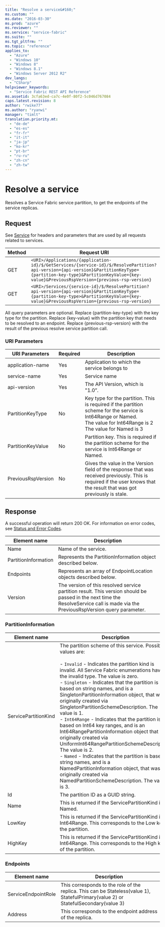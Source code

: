 ```yaml
---
title: "Resolve a service&#160;"
ms.custom: ""
ms.date: "2016-03-30"
ms.prod: "azure"
ms.reviewer: ""
ms.service: "service-fabric"
ms.suite: ""
ms.tgt_pltfrm: ""
ms.topic: "reference"
applies_to: 
  - "Azure"
  - "Windows 10"
  - "Windows 8"
  - "Windows 8.1"
  - "Windows Server 2012 R2"
dev_langs: 
  - "CSharp"
helpviewer_keywords: 
  - "Service Fabric REST API Reference"
ms.assetid: 3cfa63ed-ca7c-4e0f-80f2-5c046d767084
caps.latest.revision: 8
author: "rwike77"
ms.author: "ryanwi"
manager: "timlt"
translation.priority.mt: 
  - "de-de"
  - "es-es"
  - "fr-fr"
  - "it-it"
  - "ja-jp"
  - "ko-kr"
  - "pt-br"
  - "ru-ru"
  - "zh-cn"
  - "zh-tw"
---
```

# Resolve a service&#160;
Resolves a Service Fabric service partition, to get the endpoints of the service replicas.  
  
## Request  
 See [Service](service.md) for headers and parameters that are used by all requests related to services.  
  
|Method|Request URI|  
|------------|-----------------|  
|GET|`<URI>/Applications/{application-id}/$/GetServices/{service-id}/$/ResolvePartition?api-version={api-version}&PartitionKeyType={partition-key-type}&PartitionKeyValue={key-value}&PreviousRspVersion={previous-rsp-version}`|  
|GET|`<URI>/Services/{service-id}/$/ResolvePartition?api-version={api-version}&PartitionKeyType={partition-key-type>&PartitionKeyValue={key-value}&PreviousRspVersion={previous-rsp-version}`|  
  
 All query parameters are optional. Replace {partition-key-type} with the key type for the partition. Replace {key-value} with the partition key that needs to be resolved to an endpoint. Replace {previous-rsp-version} with the result of the previous resolve service partition call.  
  
### URI Parameters  
  
|URI Parameters|Required|Description|  
|--------------------|--------------|-----------------|  
|application-name|Yes|Application to which the service belongs to|  
|service-name|Yes|Service name|  
|api-version|Yes|The API Version, which is "1.0”.|  
|PartitionKeyType|No|Key type for the partition. This is required if the partition scheme for the service is Int64Range or Named. <br />The value for Int64Range is 2 <br />The value for Named is 3|  
|PartitionKeyValue|No|Partition key. This is required if the partition scheme for the service is Int64Range or Named.|  
|PreviousRspVersion|No|Gives the value in the Version field of the response that was received previously. This is required if the user knows that the result that was got previously is stale.|  
  
## Response  
 A successful operation will return 200 OK. For information on error codes, see [Status and Error Codes](status-and-error-codes1.md).  
  
|Element name|Description|  
|------------------|-----------------|  
|Name|Name of the service.|  
|PartitionInformation|Represents the PartitionInformation object described below.|  
|Endpoints|Represents an array of EndpointLocation objects described below.|  
|Version|The version of this resolved service partition result. This version should be passed in the next time the ResolveService call is made via the PreviousRspVersion query parameter.|  
  
### PartitionInformation  
  
|Element name|Description|  
|------------------|-----------------|  
|ServicePartitionKind|The partition scheme of this service. Possible values are:<br /><br /> -   `Invalid` - Indicates the partition kind is invalid. All Service Fabric enumerations have the invalid type. The value is zero.<br />-   `Singleton` - Indicates that the partition is based on string names, and is a SingletonPartitionInformation object, that was originally created via SingletonPartitionSchemeDescription. The value is 1.<br />-   `Int64Range` - Indicates that the partition is based on Int64 key ranges, and is an Int64RangePartitionInformation object that was originally created via UniformInt64RangePartitionSchemeDescription. The value is 2.<br />-   `Named` - Indicates that the partition is based on string names, and is a NamedPartitionInformation object, that was originally created via NamedPartitionSchemeDescription. The value is 3.|  
|Id|The partition ID as a GUID string.|  
|Name|This is returned if the ServicePartitionKind is Named.|  
|LowKey|This is returned if the ServicePartitionKind is Int64Range. This corresponds to the Low key of the partition.|  
|HighKey|This is returned if the ServicePartitionKind is Int64Range. This corresponds to the High key of the partition.|  
  
### Endpoints  
  
|Element name|Description|  
|------------------|-----------------|  
|ServiceEndpointRole|This corresponds to the role of the replica. This can be Stateless(value 1), StatefulPrimary(value 2) or StatefulSecondary(value 3)|  
|Address|This corresponds to the endpoint address of the replica.|